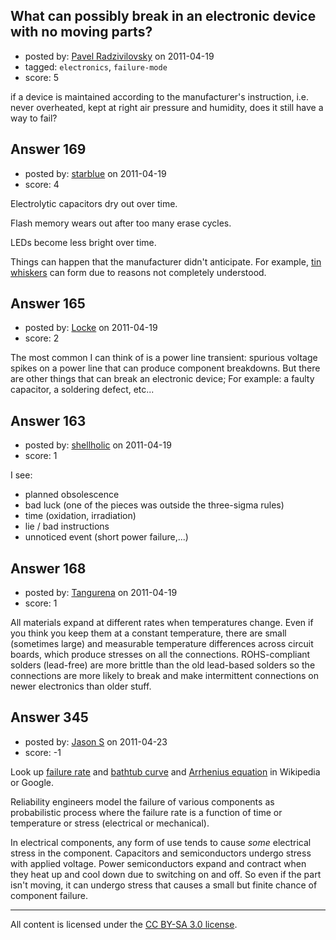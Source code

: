 ## What can possibly break in an electronic device with no moving parts?

- posted by: [Pavel Radzivilovsky](https://stackexchange.com/users/-1/127-pavel-radzivilovsky) on 2011-04-19
- tagged: `electronics`, `failure-mode`
- score: 5

if a device is maintained according to the manufacturer's instruction, i.e. never overheated, kept at right air pressure and humidity, does it still have a way to fail?



## Answer 169

- posted by: [starblue](https://stackexchange.com/users/-1/107-starblue) on 2011-04-19
- score: 4

Electrolytic capacitors dry out over time.

Flash memory wears out after too many erase cycles.

LEDs become less bright over time.

Things can happen that the manufacturer didn't anticipate. For example, <a href="https://secure.wikimedia.org/wikipedia/en/wiki/Tin_whiskers">tin whiskers</a> can form due to reasons not completely understood.


## Answer 165

- posted by: [Locke](https://stackexchange.com/users/-1/108-locke) on 2011-04-19
- score: 2

The most common I can think of is a power line transient: spurious voltage spikes on a power line that can produce component breakdowns. But there are other things that can break an electronic device; For example: a faulty capacitor, a soldering defect, etc...


## Answer 163

- posted by: [shellholic](https://stackexchange.com/users/-1/128-shellholic) on 2011-04-19
- score: 1

I see:

- planned obsolescence
- bad luck (one of the pieces was outside the three-sigma rules)
- time (oxidation, irradiation)
- lie / bad instructions
- unnoticed event (short power failure,...)


## Answer 168

- posted by: [Tangurena](https://stackexchange.com/users/-1/74-tangurena) on 2011-04-19
- score: 1

All materials expand at different rates when temperatures change. Even if you think you keep them at a constant temperature, there are small (sometimes large) and measurable temperature differences across circuit boards, which produce stresses on all the connections. ROHS-compliant solders (lead-free) are more brittle than the old lead-based solders so the connections are more likely to break and make intermittent connections on newer electronics than older stuff. 


## Answer 345

- posted by: [Jason S](https://stackexchange.com/users/-1/77-jason-s) on 2011-04-23
- score: -1

<p>Look up <a href="http://en.wikipedia.org/wiki/Failure_rate" rel="nofollow">failure rate</a> and <a href="http://en.wikipedia.org/wiki/Bathtub_curve" rel="nofollow">bathtub curve</a> and <a href="http://www.itl.nist.gov/div898/handbook/apr/section1/apr151.htm" rel="nofollow">Arrhenius equation</a> in Wikipedia or Google.</p>

<p>Reliability engineers model the failure of various components as probabilistic process where the failure rate is a function of time or temperature or stress (electrical or mechanical).</p>

<p>In electrical components, any form of use tends to cause <em>some</em> electrical stress in the component. Capacitors and semiconductors undergo stress with applied voltage. Power semiconductors expand and contract when they heat up and cool down due to switching on and off. So even if the part isn't moving, it can undergo stress that causes a small but finite chance of component failure.</p>




---

All content is licensed under the [CC BY-SA 3.0 license](https://creativecommons.org/licenses/by-sa/3.0/).
